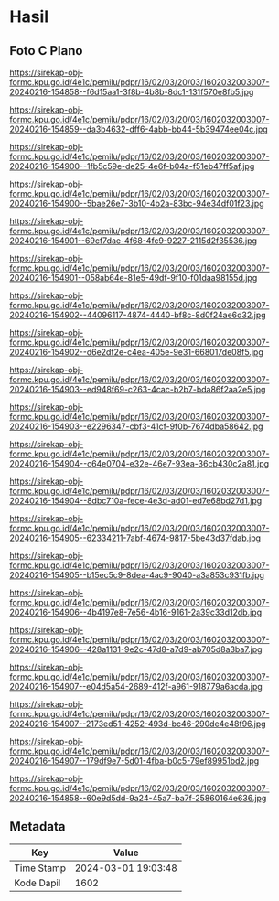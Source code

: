 # Hasil

## Foto C Plano

https://sirekap-obj-formc.kpu.go.id/4e1c/pemilu/pdpr/16/02/03/20/03/1602032003007-20240216-154858--f6d15aa1-3f8b-4b8b-8dc1-131f570e8fb5.jpg

https://sirekap-obj-formc.kpu.go.id/4e1c/pemilu/pdpr/16/02/03/20/03/1602032003007-20240216-154859--da3b4632-dff6-4abb-bb44-5b39474ee04c.jpg

https://sirekap-obj-formc.kpu.go.id/4e1c/pemilu/pdpr/16/02/03/20/03/1602032003007-20240216-154900--1fb5c59e-de25-4e6f-b04a-f51eb47ff5af.jpg

https://sirekap-obj-formc.kpu.go.id/4e1c/pemilu/pdpr/16/02/03/20/03/1602032003007-20240216-154900--5bae26e7-3b10-4b2a-83bc-94e34df01f23.jpg

https://sirekap-obj-formc.kpu.go.id/4e1c/pemilu/pdpr/16/02/03/20/03/1602032003007-20240216-154901--69cf7dae-4f68-4fc9-9227-2115d2f35536.jpg

https://sirekap-obj-formc.kpu.go.id/4e1c/pemilu/pdpr/16/02/03/20/03/1602032003007-20240216-154901--058ab64e-81e5-49df-9f10-f01daa98155d.jpg

https://sirekap-obj-formc.kpu.go.id/4e1c/pemilu/pdpr/16/02/03/20/03/1602032003007-20240216-154902--44096117-4874-4440-bf8c-8d0f24ae6d32.jpg

https://sirekap-obj-formc.kpu.go.id/4e1c/pemilu/pdpr/16/02/03/20/03/1602032003007-20240216-154902--d6e2df2e-c4ea-405e-9e31-668017de08f5.jpg

https://sirekap-obj-formc.kpu.go.id/4e1c/pemilu/pdpr/16/02/03/20/03/1602032003007-20240216-154903--ed948f69-c263-4cac-b2b7-bda86f2aa2e5.jpg

https://sirekap-obj-formc.kpu.go.id/4e1c/pemilu/pdpr/16/02/03/20/03/1602032003007-20240216-154903--e2296347-cbf3-41cf-9f0b-7674dba58642.jpg

https://sirekap-obj-formc.kpu.go.id/4e1c/pemilu/pdpr/16/02/03/20/03/1602032003007-20240216-154904--c64e0704-e32e-46e7-93ea-36cb430c2a81.jpg

https://sirekap-obj-formc.kpu.go.id/4e1c/pemilu/pdpr/16/02/03/20/03/1602032003007-20240216-154904--8dbc710a-fece-4e3d-ad01-ed7e68bd27d1.jpg

https://sirekap-obj-formc.kpu.go.id/4e1c/pemilu/pdpr/16/02/03/20/03/1602032003007-20240216-154905--62334211-7abf-4674-9817-5be43d37fdab.jpg

https://sirekap-obj-formc.kpu.go.id/4e1c/pemilu/pdpr/16/02/03/20/03/1602032003007-20240216-154905--b15ec5c9-8dea-4ac9-9040-a3a853c931fb.jpg

https://sirekap-obj-formc.kpu.go.id/4e1c/pemilu/pdpr/16/02/03/20/03/1602032003007-20240216-154906--4b4197e8-7e56-4b16-9161-2a39c33d12db.jpg

https://sirekap-obj-formc.kpu.go.id/4e1c/pemilu/pdpr/16/02/03/20/03/1602032003007-20240216-154906--428a1131-9e2c-47d8-a7d9-ab705d8a3ba7.jpg

https://sirekap-obj-formc.kpu.go.id/4e1c/pemilu/pdpr/16/02/03/20/03/1602032003007-20240216-154907--e04d5a54-2689-412f-a961-918779a6acda.jpg

https://sirekap-obj-formc.kpu.go.id/4e1c/pemilu/pdpr/16/02/03/20/03/1602032003007-20240216-154907--2173ed51-4252-493d-bc46-290de4e48f96.jpg

https://sirekap-obj-formc.kpu.go.id/4e1c/pemilu/pdpr/16/02/03/20/03/1602032003007-20240216-154907--179df9e7-5d01-4fba-b0c5-79ef89951bd2.jpg

https://sirekap-obj-formc.kpu.go.id/4e1c/pemilu/pdpr/16/02/03/20/03/1602032003007-20240216-154858--60e9d5dd-9a24-45a7-ba7f-25860164e636.jpg


## Metadata

| Key        | Value               |
| ---------- | ------------------- |
| Time Stamp | 2024-03-01 19:03:48 |
| Kode Dapil | 1602                |



